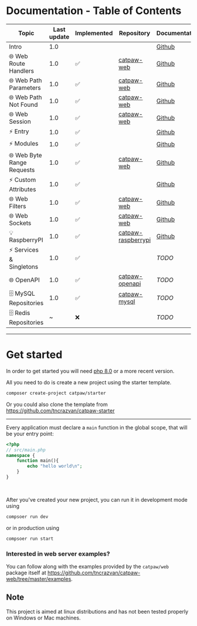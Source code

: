 # Documentation - Table of Contents

| Topic                      | Last update | Implemented | Repository                                                            | Documentation                              |
|----------------------------|-------------|-------------|-----------------------------------------------------------------------|--------------------------------------------|
| Intro                      | 1.0         |             |                                                                       | [Github](./docs/0.Intro.md)                |
| 🌐 Web Route Handlers      | 1.0         | ✅           | [catpaw-web](https://github.com/tncrazvan/catpaw-web)                 | [Github](./docs/1.WebRouteHandlers.md)     |
| 🌐 Web Path Parameters     | 1.0         | ✅           | [catpaw-web](https://github.com/tncrazvan/catpaw-web)                 | [Github](./docs/2.WebPathParameters.md)    |
| 🌐 Web Path Not Found      | 1.0         | ✅           | [catpaw-web](https://github.com/tncrazvan/catpaw-web)                 | [Github](./docs/3.WebPathNotFound.md)      |
| 🌐 Web Session             | 1.0         | ✅           | [catpaw-web](https://github.com/tncrazvan/catpaw-web)                 | [Github](./docs/4.WebSession.md)           |
| ⚡ Entry                    | 1.0         | ✅           |                                                                       | [Github](./docs/5.Entry.md)                |
| ⚡ Modules                  | 1.0         | ✅           |                                                                       | [Github](./docs/6.Modules.md)              |
| 🌐 Web Byte Range Requests | 1.0         | ✅           | [catpaw-web](https://github.com/tncrazvan/catpaw-web)                 | [Github](./docs/7.WebByteRangeRequests.md) |
| ⚡ Custom Attributes        | 1.0         | ✅           |                                                                       | [Github](./docs/8.CustomAttributes.md)     |
| 🌐 Web Filters             | 1.0         | ✅           | [catpaw-web](https://github.com/tncrazvan/catpaw-web)                 | [Github](./docs/9.WebFilters.md)           |
| 🌐 Web Sockets             | 1.0         | ✅           | [catpaw-web](https://github.com/tncrazvan/catpaw-web)                 | [Github](./docs/10.WebSockets.md)          |
| 💡 RaspberryPI             | 1.0         | ✅           | [catpaw-raspberrypi](https://github.com/tncrazvan/catpaw-raspberrypi) | [Github](./docs/11.RaspberryPI.md)         |
| ⚡ Services & Singletons    | 1.0         | ✅           |                                                                       | _TODO_                                     |
| 🌐 OpenAPI                 | 1.0         | ✅           | [catpaw-openapi](https://github.com/tncrazvan/catpaw-openapi)         | _TODO_                                     |
| 🗄 MySQL Repositories      | 1.0         | ✅           | [catpaw-mysql](https://github.com/tncrazvan/catpaw-mysql)             | _TODO_                                     |
| 🗄 Redis Repositories      | ~           | ❌           |                                                                       | _TODO_                                     |

---

# Get started

In order to get started you will need [php 8.0](https://www.php.net/downloads.php) or a more recent version.

All you need to do is create a new project using the starter template.

```bash
composer create-project catpaw/starter
```

Or you could also clone the template from https://github.com/tncrazvan/catpaw-starter

---

Every application must declare a ```main``` function in the global scope, that will be your entry point:

```php
<?php
// src/main.php
namespace {
    function main(){
        echo "hello world\n";
    }
}
```

<br/>

After you've created your new project, you can run it in development mode using

```bash
compsoer run dev
```

or in production using

```bash
compsoer run start
```

### Interested in web server examples?

You can follow along with the examples provided by the `catpaw/web` package itself
at https://github.com/tncrazvan/catpaw-web/tree/master/examples.

## Note

This project is aimed at linux distributions and has not been tested properly on Windows or Mac machines.
